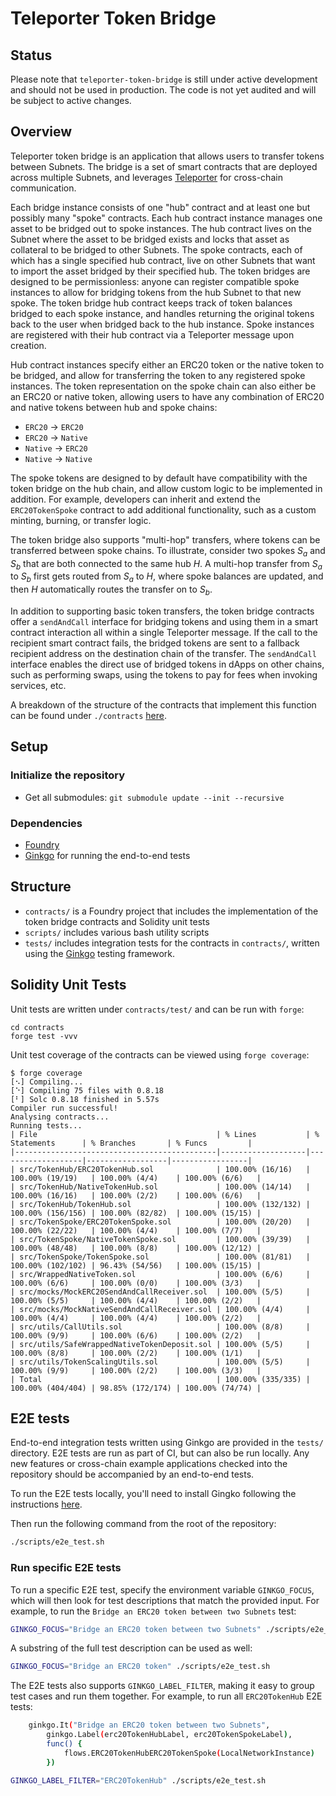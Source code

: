 # Teleporter Token Bridge

## Status

Please note that `teleporter-token-bridge` is still under active development and should not be used in production. The code is not yet audited and will be subject to active changes.

## Overview

Teleporter token bridge is an application that allows users to transfer tokens between Subnets. The bridge is a set of smart contracts that are deployed across multiple Subnets, and leverages [Teleporter](https://github.com/ava-labs/teleporter) for cross-chain communication.

Each bridge instance consists of one "hub" contract and at least one but possibly many "spoke" contracts. Each hub contract instance manages one asset to be bridged out to spoke instances. The hub contract lives on the Subnet where the asset to be bridged exists and locks that asset as collateral to be bridged to other Subnets. The spoke contracts, each of which has a single specified hub contract, live on other Subnets that want to import the asset bridged by their specified hub. The token bridges are designed to be permissionless: anyone can register compatible spoke instances to allow for bridging tokens from the hub Subnet to that new spoke. The token bridge hub contract keeps track of token balances bridged to each spoke instance, and handles returning the original tokens back to the user when bridged back to the hub instance. Spoke instances are registered with their hub contract via a Teleporter message upon creation.

Hub contract instances specify either an ERC20 token or the native token to be bridged, and allow for transferring the token to any registered spoke instances. The token representation on the spoke chain can also either be an ERC20 or native token, allowing users to have any combination of ERC20 and native tokens between hub and spoke chains:

- `ERC20` -> `ERC20`
- `ERC20` -> `Native`
- `Native` -> `ERC20`
- `Native` -> `Native`

The spoke tokens are designed to by default have compatibility with the token bridge on the hub chain, and allow custom logic to be implemented in addition. For example, developers can inherit and extend the `ERC20TokenSpoke` contract to add additional functionality, such as a custom minting, burning, or transfer logic.

The token bridge also supports "multi-hop" transfers, where tokens can be transferred between spoke chains. To illustrate, consider two spokes _S<sub>a</sub>_ and _S<sub>b</sub>_ that are both connected to the same hub _H_. A multi-hop transfer from _S<sub>a</sub>_ to _S<sub>b</sub>_ first gets routed from _S<sub>a</sub>_ to _H_, where spoke balances are updated, and then _H_ automatically routes the transfer on to _S<sub>b</sub>_.

In addition to supporting basic token transfers, the token bridge contracts offer a `sendAndCall` interface for bridging tokens and using them in a smart contract interaction all within a single Teleporter message. If the call to the recipient smart contract fails, the bridged tokens are sent to a fallback recipient address on the destination chain of the transfer. The `sendAndCall` interface enables the direct use of bridged tokens in dApps on other chains, such as performing swaps, using the tokens to pay for fees when invoking services, etc.

A breakdown of the structure of the contracts that implement this function can be found under `./contracts` [here](./contracts/README.md).

## Setup

### Initialize the repository

- Get all submodules: `git submodule update --init --recursive`

### Dependencies

- [Foundry](https://book.getfoundry.sh/getting-started/installation)
- [Ginkgo](https://onsi.github.io/ginkgo/#installing-ginkgo) for running the end-to-end tests

## Structure

- `contracts/` is a Foundry project that includes the implementation of the token bridge contracts and Solidity unit tests
- `scripts/` includes various bash utility scripts
- `tests/` includes integration tests for the contracts in `contracts/`, written using the [Ginkgo](https://onsi.github.io/ginkgo/) testing framework.

## Solidity Unit Tests

Unit tests are written under `contracts/test/` and can be run with `forge`:

```
cd contracts
forge test -vvv
```

Unit test coverage of the contracts can be viewed using `forge coverage`:

```
$ forge coverage
[⠢] Compiling...
[⠑] Compiling 75 files with 0.8.18
[⠃] Solc 0.8.18 finished in 5.57s
Compiler run successful!
Analysing contracts...
Running tests...
| File                                        | % Lines           | % Statements      | % Branches       | % Funcs         |
|---------------------------------------------|-------------------|-------------------|------------------|-----------------|
| src/TokenHub/ERC20TokenHub.sol              | 100.00% (16/16)   | 100.00% (19/19)   | 100.00% (4/4)    | 100.00% (6/6)   |
| src/TokenHub/NativeTokenHub.sol             | 100.00% (14/14)   | 100.00% (16/16)   | 100.00% (2/2)    | 100.00% (6/6)   |
| src/TokenHub/TokenHub.sol                   | 100.00% (132/132) | 100.00% (156/156) | 100.00% (82/82)  | 100.00% (15/15) |
| src/TokenSpoke/ERC20TokenSpoke.sol          | 100.00% (20/20)   | 100.00% (22/22)   | 100.00% (4/4)    | 100.00% (7/7)   |
| src/TokenSpoke/NativeTokenSpoke.sol         | 100.00% (39/39)   | 100.00% (48/48)   | 100.00% (8/8)    | 100.00% (12/12) |
| src/TokenSpoke/TokenSpoke.sol               | 100.00% (81/81)   | 100.00% (102/102) | 96.43% (54/56)   | 100.00% (15/15) |
| src/WrappedNativeToken.sol                  | 100.00% (6/6)     | 100.00% (6/6)     | 100.00% (0/0)    | 100.00% (3/3)   |
| src/mocks/MockERC20SendAndCallReceiver.sol  | 100.00% (5/5)     | 100.00% (5/5)     | 100.00% (4/4)    | 100.00% (2/2)   |
| src/mocks/MockNativeSendAndCallReceiver.sol | 100.00% (4/4)     | 100.00% (4/4)     | 100.00% (4/4)    | 100.00% (2/2)   |
| src/utils/CallUtils.sol                     | 100.00% (8/8)     | 100.00% (9/9)     | 100.00% (6/6)    | 100.00% (2/2)   |
| src/utils/SafeWrappedNativeTokenDeposit.sol | 100.00% (5/5)     | 100.00% (8/8)     | 100.00% (2/2)    | 100.00% (1/1)   |
| src/utils/TokenScalingUtils.sol             | 100.00% (5/5)     | 100.00% (9/9)     | 100.00% (2/2)    | 100.00% (3/3)   |
| Total                                       | 100.00% (335/335) | 100.00% (404/404) | 98.85% (172/174) | 100.00% (74/74) |
```

## E2E tests

End-to-end integration tests written using Ginkgo are provided in the `tests/` directory. E2E tests are run as part of CI, but can also be run locally. Any new features or cross-chain example applications checked into the repository should be accompanied by an end-to-end tests.

To run the E2E tests locally, you'll need to install Gingko following the instructions [here](https://onsi.github.io/ginkgo/#installing-ginkgo).

Then run the following command from the root of the repository:

```bash
./scripts/e2e_test.sh
```

### Run specific E2E tests

To run a specific E2E test, specify the environment variable `GINKGO_FOCUS`, which will then look for test descriptions that match the provided input. For example, to run the `Bridge an ERC20 token between two Subnets` test:

```bash
GINKGO_FOCUS="Bridge an ERC20 token between two Subnets" ./scripts/e2e_test.sh
```

A substring of the full test description can be used as well:

```bash
GINKGO_FOCUS="Bridge an ERC20 token" ./scripts/e2e_test.sh
```

The E2E tests also supports `GINKGO_LABEL_FILTER`, making it easy to group test cases and run them together. For example, to run all `ERC20TokenHub` E2E tests:

```bash
	ginkgo.It("Bridge an ERC20 token between two Subnets",
		ginkgo.Label(erc20TokenHubLabel, erc20TokenSpokeLabel),
		func() {
			flows.ERC20TokenHubERC20TokenSpoke(LocalNetworkInstance)
		})
```

```bash
GINKGO_LABEL_FILTER="ERC20TokenHub" ./scripts/e2e_test.sh
```
